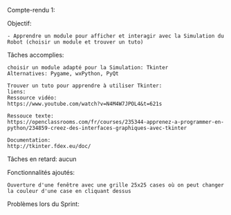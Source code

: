 Compte-rendu 1:

Objectif:
	
	- Apprendre un module pour afficher et interagir avec la Simulation du Robot (choisir un module et trouver un tuto)


Tâches accomplies:
	
	choisir un module adapté pour la Simulation: Tkinter
	Alternatives: Pygame, wxPython, PyQt

	Trouver un tuto pour apprendre à utiliser Tkinter:
	liens:
	Ressource vidéo:
	https://www.youtube.com/watch?v=N4M4W7JPOL4&t=621s
	
	Ressouce texte:
	https://openclassrooms.com/fr/courses/235344-apprenez-a-programmer-en-python/234859-creez-des-interfaces-graphiques-avec-tkinter
	
	Documentation:
	http://tkinter.fdex.eu/doc/


Tâches en retard: aucun


Fonctionnalités ajoutés:

	Ouverture d'une fenêtre avec une grille 25x25 cases où on peut changer la couleur d'une case en cliquant dessus


Problèmes lors du Sprint:
